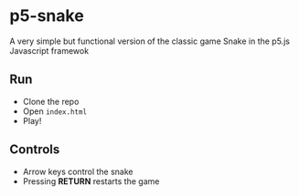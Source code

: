 # p5-snake

A very simple but functional version of the classic game Snake in the p5.js Javascript framewok

## Run
- Clone the repo
- Open `index.html`
- Play!

## Controls
- Arrow keys control the snake
- Pressing **RETURN** restarts the game